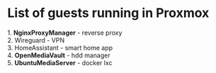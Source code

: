 # List of guests running in Proxmox
<p align="left">
  1. <strong>NginxProxyManager</strong> - reverse proxy </br>
  2. <storng>Wireguard</storng> - VPN</br>
  3. <storng>HomeAssistant</storng> - smart home app</br>
  4. <strong>OpenMediaVault</strong> - hdd manager</br>
  5. <strong>UbuntuMediaServer</strong> - docker lxc
</p>
